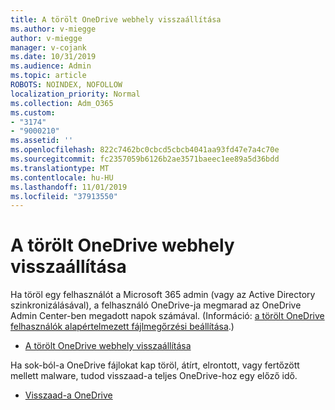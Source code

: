```yaml
---
title: A törölt OneDrive webhely visszaállítása
ms.author: v-miegge
author: v-miegge
manager: v-cojank
ms.date: 10/31/2019
ms.audience: Admin
ms.topic: article
ROBOTS: NOINDEX, NOFOLLOW
localization_priority: Normal
ms.collection: Adm_O365
ms.custom:
- "3174"
- "9000210"
ms.assetid: ''
ms.openlocfilehash: 822c7462bc0cbcd5cbcb4041aa93fd47e7a4c70e
ms.sourcegitcommit: fc2357059b6126b2ae3571baeec1ee89a5d36bdd
ms.translationtype: MT
ms.contentlocale: hu-HU
ms.lasthandoff: 11/01/2019
ms.locfileid: "37913550"
---
```

# <a name="restore-a-deleted-onedrive-site"></a>A törölt OneDrive webhely visszaállítása

Ha töröl egy felhasználót a Microsoft 365 admin (vagy az Active Directory szinkronizálásával), a felhasználó OneDrive-ja megmarad az OneDrive Admin Center-ben megadott napok számával. (Információ: [a törölt OneDrive felhasználók alapértelmezett fájlmegőrzési beállítása](https://docs.microsoft.com/onedrive/set-retention).)

* [A törölt OneDrive webhely visszaállítása](https://docs.microsoft.com/onedrive/restore-deleted-onedrive)

Ha sok-ból-a OneDrive fájlokat kap töröl, átírt, elrontott, vagy fertőzött mellett malware, tudod visszaad-a teljes OneDrive-hoz egy előző idő.

* [Visszaad-a OneDrive](https://support.office.com/article/Restore-your-OneDrive-fa231298-759d-41cf-bcd0-25ac53eb8a15)